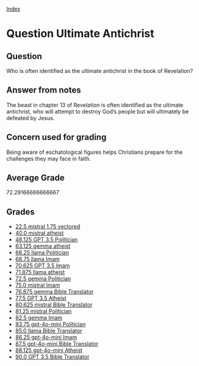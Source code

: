 
[Index](../../index.md)
# Question Ultimate Antichrist
## Question
Who is often identified as the ultimate antichrist in the book of Revelation?

## Answer from notes
The beast in chapter 13 of Revelation is often identified as the ultimate antichrist, who will attempt to destroy God’s people but will ultimately be defeated by Jesus.

## Concern used for grading
Being aware of eschatological figures helps Christians prepare for the challenges they may face in faith.

## Average Grade
72.29166666666667

## Grades
 * [22.5 mistral 1.75 vectored](../answers/mistral_1.75_vectored/Ultimate_Antichrist.md)
 * [40.0 mistral atheist](../answers/mistral_atheist/Ultimate_Antichrist.md)
 * [48.125 GPT 3.5 Politician](../answers/GPT_3.5_Politician/Ultimate_Antichrist.md)
 * [63.125 gemma atheist](../answers/gemma_atheist/Ultimate_Antichrist.md)
 * [66.25 llama Politician](../answers/llama_Politician/Ultimate_Antichrist.md)
 * [68.75 llama Imam](../answers/llama_Imam/Ultimate_Antichrist.md)
 * [70.625 GPT 3.5 Imam](../answers/GPT_3.5_Imam/Ultimate_Antichrist.md)
 * [71.875 llama atheist](../answers/llama_atheist/Ultimate_Antichrist.md)
 * [72.5 gemma Politician](../answers/gemma_Politician/Ultimate_Antichrist.md)
 * [75.0 mistral Imam](../answers/mistral_Imam/Ultimate_Antichrist.md)
 * [76.875 gemma Bible Translator](../answers/gemma_Bible_Translator/Ultimate_Antichrist.md)
 * [77.5 GPT 3.5 Atheist](../answers/GPT_3.5_Atheist/Ultimate_Antichrist.md)
 * [80.625 mistral Bible Translator](../answers/mistral_Bible_Translator/Ultimate_Antichrist.md)
 * [81.25 mistral Politician](../answers/mistral_Politician/Ultimate_Antichrist.md)
 * [82.5 gemma Imam](../answers/gemma_Imam/Ultimate_Antichrist.md)
 * [83.75 gpt-4o-mini Politician](../answers/gpt-4o-mini_Politician/Ultimate_Antichrist.md)
 * [85.0 llama Bible Translator](../answers/llama_Bible_Translator/Ultimate_Antichrist.md)
 * [86.25 gpt-4o-mini Imam](../answers/gpt-4o-mini_Imam/Ultimate_Antichrist.md)
 * [87.5 gpt-4o-mini Bible Translator](../answers/gpt-4o-mini_Bible_Translator/Ultimate_Antichrist.md)
 * [88.125 gpt-4o-mini Atheist](../answers/gpt-4o-mini_Atheist/Ultimate_Antichrist.md)
 * [90.0 GPT 3.5 Bible Translator](../answers/GPT_3.5_Bible_Translator/Ultimate_Antichrist.md)
